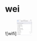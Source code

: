 wei
===
![wifi]<img src="https://github.com/weiyunling/pic/blob/master/2016-2-29/High%20Latency%20DNS.png" width="50" height="50"/>

